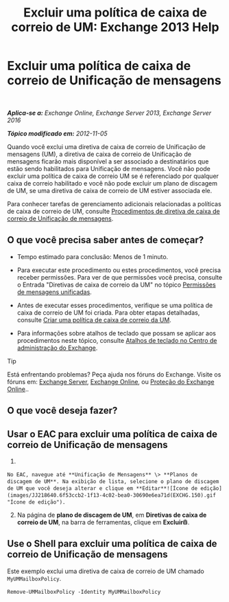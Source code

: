 ﻿---
title: 'Excluir uma política de caixa de correio de UM: Exchange 2013 Help'
TOCTitle: Excluir uma política de caixa de correio de Unificação de mensagens
ms:assetid: c8758464-3c52-4dd3-b2a6-142a99bb0628
ms:mtpsurl: https://technet.microsoft.com/pt-br/library/Bb124536(v=EXCHG.150)
ms:contentKeyID: 50556284
ms.date: 05/22/2018
mtps_version: v=EXCHG.150
ms.translationtype: MT
---

# Excluir uma política de caixa de correio de Unificação de mensagens

 

_**Aplica-se a:** Exchange Online, Exchange Server 2013, Exchange Server 2016_

_**Tópico modificado em:** 2012-11-05_

Quando você exclui uma diretiva de caixa de correio de Unificação de mensagens (UM), a diretiva de caixa de correio de Unificação de mensagens ficarão mais disponível a ser associado a destinatários que estão sendo habilitados para Unificação de mensagens. Você não pode excluir uma política de caixa de correio UM se é referenciado por qualquer caixa de correio habilitado e você não pode excluir um plano de discagem de UM, se uma diretiva de caixa de correio de UM estiver associada ele.

Para conhecer tarefas de gerenciamento adicionais relacionadas a políticas de caixa de correio de UM, consulte [Procedimentos de diretiva de caixa de correio de Unificação de mensagens](https://docs.microsoft.com/pt-br/exchange/voice-mail-unified-messaging/set-up-voice-mail/um-mailbox-policy-procedures).

## O que você precisa saber antes de começar?

  - Tempo estimado para conclusão: Menos de 1 minuto.

  - Para executar este procedimento ou estes procedimentos, você precisa receber permissões. Para ver de que permissões você precisa, consulte o Entrada "Diretivas de caixa de correio da UM" no tópico [Permissões de mensagens unificadas](unified-messaging-permissions-exchange-2013-help.md).

  - Antes de executar esses procedimentos, verifique se uma política de caixa de correio de UM foi criada. Para obter etapas detalhadas, consulte [Criar uma política de caixa de correio da UM](create-a-um-mailbox-policy-exchange-2013-help.md).

  - Para informações sobre atalhos de teclado que possam se aplicar aos procedimentos neste tópico, consulte [Atalhos de teclado no Centro de administração do Exchange](keyboard-shortcuts-in-the-exchange-admin-center-exchange-online-protection-help.md).


> [!TIP]
> Está enfrentando problemas? Peça ajuda nos fóruns do Exchange. Visite os fóruns em: <A href="https://go.microsoft.com/fwlink/p/?linkid=60612">Exchange Server</A>, <A href="https://go.microsoft.com/fwlink/p/?linkid=267542">Exchange Online</A>, ou <A href="https://go.microsoft.com/fwlink/p/?linkid=285351">Proteção do Exchange Online</A>..



## O que você deseja fazer?

## Usar o EAC para excluir uma política de caixa de correio de Unificação de mensagens

1.  
    
    No EAC, navegue até **Unificação de Mensagens** \> **Planos de discagem de UM**. Na exibição de lista, selecione o plano de discagem de UM que você deseja alterar e clique em **Editar**![Ícone de edição](images/JJ218640.6f53ccb2-1f13-4c02-bea0-30690e6ea71d(EXCHG.150).gif "Ícone de edição").

2.  Na página de **plano de discagem de UM**, em **Diretivas de caixa de correio de UM**, na barra de ferramentas, clique em **Excluir**![Excluir ícone](images/JJ673559.14f639f6-61e8-4418-bbfb-0db14de9d2f5(EXCHG.150).gif "Excluir ícone").

## Use o Shell para excluir uma política de caixa de correio de Unificação de mensagens

Este exemplo exclui uma diretiva de caixa de correio de UM chamado `MyUMMailboxPolicy`.

    Remove-UMMailboxPolicy -Identity MyUMMailboxPolicy

